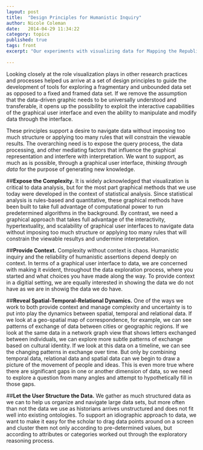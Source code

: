 ```yaml
---
layout: post
title:  "Design Principles for Humanistic Inquiry"
author: Nicole Coleman
date:   2014-04-29 11:34:22
category: topics
published: true
tags: front
excerpt: "Our experiments with visualizing data for Mapping the Republic of Letters case studies brought us to a set of design principles particular to humanistic inquiry."
 
---
```



Looking closely at the role visualization plays in other research practices and processes helped us arrive at a set of design principles to guide the development of tools for exploring a fragmentary and unbounded data set as opposed to a fixed and framed data set. If we remove the assumption that the data-driven graphic needs to be universally understood and transferable, it opens up the possibility to exploit the interactive capabilities of the graphical user interface and even the ability to manipulate and modify data through the interface. 


These principles support a desire to navigate data without imposing too much structure or applying too many rules that will constrain the viewable results. The overarching need is to expose the query process, the data processing, and other mediating factors that influence the graphical representation and interfere with interpretation. We want to support, as much as is possible, through a graphical user interface, *thinking through data* for the purpose of generating new knowledge. 


##**Expose the Complexity.** It is widely acknowledged that visualization is critical to data analysis, but for the most part graphical methods that we use today were developed in the context of statistical analysis. Since statistical analysis is rules-based and quantitative, these graphical methods have been built to take full advantage of computational power to run predetermined algorithms in the background. By contrast, we need a graphical approach that takes full advantage of the interactivity, hypertextuality, and scalability of graphical user interfaces to navigate data without imposing too much structure or applying too many rules that will constrain the viewable resultys and undermine interpretation.

##**Provide Context.** Complexity without context is chaos. Humanistic inquiry and the reliability of humanistic assertions depend deeply on context. In terms of a graphical user interface to data, we are concerned with making it evident, throughout the data exploration process, where you started and what choices you have made along the way. To provide context in a digitial setting, we are equally interested in showing the data we do not have as we are in showig the data we do have.

##**Reveal Spatial-Temporal-Relational Dynamics.** One of the ways we work to both provide context and manage complexity and uncertainty is to put into play the dynamics between spatial, temporal and relational data. If we look at a geo-spatial map of correspondence, for example, we can see patterns of exchange of data between cities or geographic regions. If we look at the same data in a network graph view that shows letters exchanged between individuals, we can explore more subtle patterns of exchange based on cultural identity. If we look at this data on a timeline, we can see the changing patterns in exchange over time. But only by combining temporal data, relational data and spatial data can we begin to draw a picture of the movement of people and ideas. This is even more true where there are significant gaps in one or another dimension of data, so we need to explore a question from many angles and attempt to hypothetically fill in those gaps.

##**Let the User Structure the Data.** We gather as much structured data as we can to help us organize and navigate large data sets, but more often than not the data we use as historians arrives unstructured and does not fit well into existing ontologies. To support an idiographic approach to data, we want to make it easy for the scholar to drag data points around on a screen and cluster them not only according to pre-determined values, but according to attributes or categories worked out through the exploratory reasoning process. 


